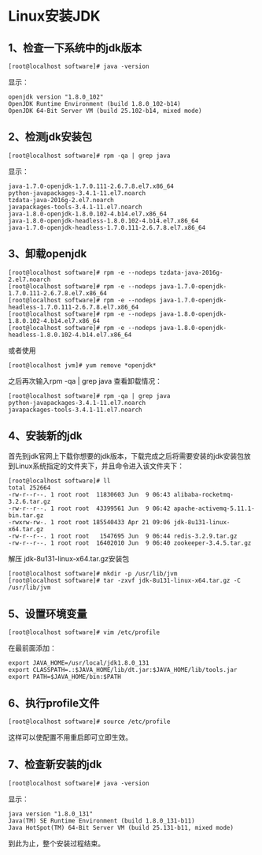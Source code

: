 # Linux安装JDK

## 1、检查一下系统中的jdk版本

```
[root@localhost software]# java -version
```

显示：

```
openjdk version "1.8.0_102"
OpenJDK Runtime Environment (build 1.8.0_102-b14)
OpenJDK 64-Bit Server VM (build 25.102-b14, mixed mode)
```

## 2、检测jdk安装包

```
[root@localhost software]# rpm -qa | grep java
```

显示：

```
java-1.7.0-openjdk-1.7.0.111-2.6.7.8.el7.x86_64
python-javapackages-3.4.1-11.el7.noarch
tzdata-java-2016g-2.el7.noarch
javapackages-tools-3.4.1-11.el7.noarch
java-1.8.0-openjdk-1.8.0.102-4.b14.el7.x86_64
java-1.8.0-openjdk-headless-1.8.0.102-4.b14.el7.x86_64
java-1.7.0-openjdk-headless-1.7.0.111-2.6.7.8.el7.x86_64
```

## 3、卸载openjdk

```
[root@localhost software]# rpm -e --nodeps tzdata-java-2016g-2.el7.noarch
[root@localhost software]# rpm -e --nodeps java-1.7.0-openjdk-1.7.0.111-2.6.7.8.el7.x86_64
[root@localhost software]# rpm -e --nodeps java-1.7.0-openjdk-headless-1.7.0.111-2.6.7.8.el7.x86_64
[root@localhost software]# rpm -e --nodeps java-1.8.0-openjdk-1.8.0.102-4.b14.el7.x86_64
[root@localhost software]# rpm -e --nodeps java-1.8.0-openjdk-headless-1.8.0.102-4.b14.el7.x86_64
```

或者使用

```
[root@localhost jvm]# yum remove *openjdk*
```

之后再次输入rpm -qa | grep java 查看卸载情况：

```
[root@localhost software]# rpm -qa | grep java
python-javapackages-3.4.1-11.el7.noarch
javapackages-tools-3.4.1-11.el7.noarch
```

## 4、安装新的jdk

首先到jdk官网上下载你想要的jdk版本，下载完成之后将需要安装的jdk安装包放到Linux系统指定的文件夹下，并且命令进入该文件夹下：

```
[root@localhost software]# ll
total 252664
-rw-r--r--. 1 root root  11830603 Jun  9 06:43 alibaba-rocketmq-3.2.6.tar.gz
-rw-r--r--. 1 root root  43399561 Jun  9 06:42 apache-activemq-5.11.1-bin.tar.gz
-rwxrw-rw-. 1 root root 185540433 Apr 21 09:06 jdk-8u131-linux-x64.tar.gz
-rw-r--r--. 1 root root   1547695 Jun  9 06:44 redis-3.2.9.tar.gz
-rw-r--r--. 1 root root  16402010 Jun  9 06:40 zookeeper-3.4.5.tar.gz
```

解压 jdk-8u131-linux-x64.tar.gz安装包

```
[root@localhost software]# mkdir -p /usr/lib/jvm
[root@localhost software]# tar -zxvf jdk-8u131-linux-x64.tar.gz -C /usr/lib/jvm
```

## 5、设置环境变量

```
[root@localhost software]# vim /etc/profile
```

在最前面添加：

```
export JAVA_HOME=/usr/local/jdk1.8.0_131
export CLASSPATH=.:$JAVA_HOME/lib/dt.jar:$JAVA_HOME/lib/tools.jar
export PATH=$JAVA_HOME/bin:$PATH
```

## 6、执行profile文件

```
[root@localhost software]# source /etc/profile
```

这样可以使配置不用重启即可立即生效。

## 7、检查新安装的jdk

```
[root@localhost software]# java -version
```

显示：

```
java version "1.8.0_131"
Java(TM) SE Runtime Environment (build 1.8.0_131-b11)
Java HotSpot(TM) 64-Bit Server VM (build 25.131-b11, mixed mode)
```

到此为止，整个安装过程结束。

 

